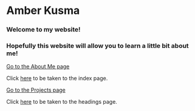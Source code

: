 # Amber Kusma
### Welcome to my website!
### Hopefully this website will allow you to learn a little bit about me!

[Go to the About Me page](./about)

Click [here](./about) to be taken to the index page.

[Go to the Projects page](./projects)

Click [here](./projects) to be taken to the headings page.
